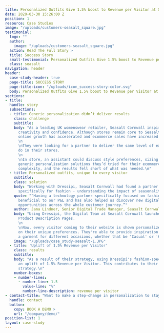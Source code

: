 ```yaml
---
title: Personalized Outfits Give 1.5% boost to Revenue per Visitor at Seasalt Cornwall
date: 2020-03-30 15:26:00 Z
position: 1
resource: Case Studies
image: "/uploads/customers-seasalt_square.jpg"
testimonial:
  logo: ""
  author:
    image: "/uploads/customers-seasalt_square.jpg"
  action: Read The Full Story >
  title: Success Story
  small-testimonial: Personalized Outfits Give 1.5% boost to Revenue per Visitor at Seasalt Cornwall
  class: seasalt
navigation: header
header:
  case-study-header: true
  page-title: SUCCESS STORY
  page-title-icon: "/uploads/icon_success-story-color.svg"
  body: Personalized Outfits Give 1.5% boost to Revenue per Visitor at Seasalt Cornwall
sections:
- title: 
  handle: story
  subsections:
  - title: Generic personalization didn’t deliver results
    class: challenge
    subtitle: 
    body: "As a leading UK womenswear retailer, Seasalt Cornwall inspires women of all ages and shapes to dress with 
      creativity and confidence. Although stores remain core to Seasalt’s customer experience proposition, their 
      online growth has accelerated and ecommerce sales have increased significantly.
      \n
      \nThey were looking for a partner to deliver the same level of experience to their loyal customers online as they 
      do in their stores.
      \n
      \nIn store, an assistant could discuss style preferences, sizing and the current trends with a customer. The 
      generic personalization solutions they’d tried for their ecommerce store didn’t take into account this 
      complexity, and the results fell short of what was needed.\n"
  - title: Personalized outfits, unique to every visitor
    subtitle: 
    class: solution
    body: "Working with Dressipi, Seasalt Cornwall had found a partner whose personalization software was designed 
      specifically for fashion - understanding the impact of seasonality, trends, taste, body shapes etc.\n"
    quote: "“Having a technology partner specifically focused on fashion is hugely 
      beneficial to our P&L and has also helped us discover new digital 
      opportunities across the whole customer journey.”"
    author: Jana Lindner, Senior Digital Trade Manager, Seasalt Cornwall
    body: "Using Dressipi, the Digital Team at Seasalt Cornwall launched personalized similar items and outfits on their 
      Product Description Pages.
      \n
      \nNow, every visitor coming to their website is shown personalized outfits and styling recommendations, based 
      on their unique preferences. They're able to provide inspiration to their customers by showing the versatility of 
      a garment for different occasions, whether that be 'Casual' or 'Creative Work'.\n"
    image: "/uploads/case_study-seasalt-1.JPG"
  - title: 'Uplift of 1.5% Revenue per Visitor'
    class: results
    subtitle: 
    body: "As a result of their strategy, using Dressipi's fashion-specific personalization software, Seasalt Cornwall saw 
      an uplift of 1.5% Revenue per Visitor. This contributes to their profit improvements laid out in their core 
      strategy.\n"
    number-boxes:
    - number-lines:
      - number-line: 1.5
        value-line: "%"
        number-line-description: revenue per visitor
- contact-title: "Want to make a step-change in personalization to stay competitive? \nGet in touch."
  handle: contact
  button:
    copy: BOOK A DEMO >
    url: "/company/demo/"
position-list: 1
layout: case-study
---
```

